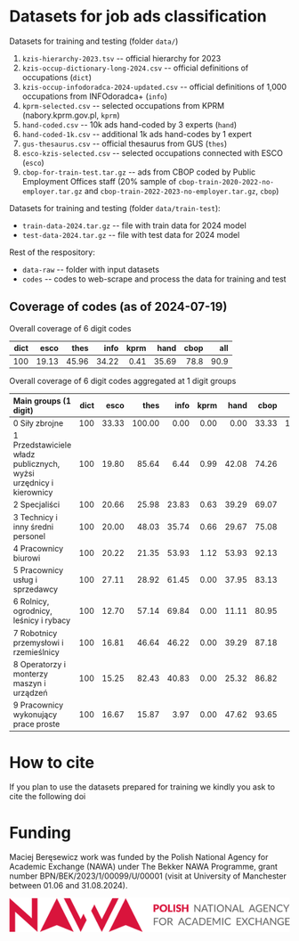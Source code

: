 # Datasets for job ads classification

Datasets for training and testing (folder `data/`)

1.  `kzis-hierarchy-2023.tsv` -- official hierarchy for 2023
2.  `kzis-occup-dictionary-long-2024.csv` -- official definitions of occupations (`dict`)
3.  `kzis-occup-infodoradca-2024-updated.csv` -- official definitions of 1,000 occupations from INFOdoradca+ (`info`)
4.  `kprm-selected.csv` -- selected occupations from KPRM (nabory.kprm.gov.pl, `kprm`)
5.  `hand-coded.csv` -- 10k ads hand-coded by 3 experts (`hand`)
6.  `hand-coded-1k.csv` -- additional 1k ads hand-codes by 1 expert
7.  `gus-thesaurus.csv` -- official thesaurus from GUS (`thes`)
8.  `esco-kzis-selected.csv` -- selected occupations connected with ESCO (`esco`)
9.  `cbop-for-train-test.tar.gz` -- ads from CBOP coded by Public Employment Offices staff (20% sample of `cbop-train-2020-2022-no-employer.tar.gz` and `cbop-train-2022-2023-no-employer.tar.gz`, `cbop`)

Datasets for training and testing (folder `data/train-test`):

-   `train-data-2024.tar.gz` -- file with train data for 2024 model
-   `test-data-2024.tar.gz` -- file with test data for 2024 model

Rest of the respository:

+ `data-raw` -- folder with input datasets 
+ `codes` -- codes to web-scrape and process the data for training and test


## Coverage of codes (as of 2024-07-19)

Overall coverage of 6 digit codes

| dict |  esco |  thes |  info | kprm |  hand | cbop |  all |
|-----:|------:|------:|------:|-----:|------:|-----:|-----:|
|  100 | 19.13 | 45.96 | 34.22 | 0.41 | 35.69 | 78.8 | 90.9 |

Overall coverage of 6 digit codes aggregated at 1 digit groups

| Main groups (1 digit)                                             | dict |  esco |   thes |  info | kprm |  hand |  cbop |    all |
|:-------|-------:|-------:|-------:|-------:|-------:|-------:|-------:|-------:|
| 0 Siły zbrojne                                                    |  100 | 33.33 | 100.00 |  0.00 | 0.00 |  0.00 | 33.33 | 100.00 |
| 1 Przedstawiciele władz publicznych, wyżsi urzędnicy i kierownicy |  100 | 19.80 |  85.64 |  6.44 | 0.99 | 42.08 | 74.26 |  93.56 |
| 2 Specjaliści                                                     |  100 | 20.66 |  25.98 | 23.83 | 0.63 | 39.29 | 69.07 |  84.54 |
| 3 Technicy i inny średni personel                                 |  100 | 20.00 |  48.03 | 35.74 | 0.66 | 29.67 | 75.08 |  90.00 |
| 4 Pracownicy biurowi                                              |  100 | 20.22 |  21.35 | 53.93 | 1.12 | 53.93 | 92.13 |  96.63 |
| 5 Pracownicy usług i sprzedawcy                                   |  100 | 27.11 |  28.92 | 61.45 | 0.00 | 37.95 | 83.13 |  95.18 |
| 6 Rolnicy, ogrodnicy, leśnicy i rybacy                            |  100 | 12.70 |  57.14 | 69.84 | 0.00 | 11.11 | 80.95 |  98.41 |
| 7 Robotnicy przemysłowi i rzemieślnicy                            |  100 | 16.81 |  46.64 | 46.22 | 0.00 | 39.29 | 87.18 |  92.86 |
| 8 Operatorzy i monterzy maszyn i urządzeń                         |  100 | 15.25 |  82.43 | 40.83 | 0.00 | 25.32 | 86.82 |  96.12 |
| 9 Pracownicy wykonujący prace proste                              |  100 | 16.67 |  15.87 |  3.97 | 0.00 | 47.62 | 93.65 |  93.65 |

# How to cite

If you plan to use the datasets prepared for training we kindly you ask to cite the following doi

# Funding

Maciej Beręsewicz work was funded by the Polish National Agency for Academic Exchange (NAWA) under The Bekker NAWA Programme, grant number BPN/BEK/2023/1/00099/U/00001 (visit at University of Manchester between 01.06 and 31.08.2024).

[![](https://raw.githubusercontent.com/OJALAB/CBOP-datasets/main/docs/logo-nawa.png)](https://nawa.gov.pl/en/)


